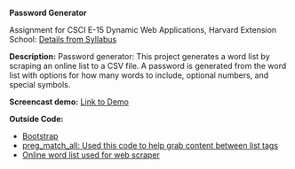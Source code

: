 **Password Generator**

Assignment for CSCI E-15 Dynamic Web Applications, Harvard Extension School: [Details from Syllabus](https://github.com/susanBuck/dwa15-archive/blob/master/2016-Spring/site/05_Projects/06_P2.md)

**Description:**
Password generator: 
This project generates a word list by scraping an online list to a CSV file. A password is generated from the word list with options for how many words to include, optional numbers, and special symbols.

**Screencast demo:** [Link to Demo](http://screencast.com/t/MDtkLWXrr)

**Outside Code:**

* [Bootstrap](http://getbootstrap.com/)
* [preg_match_all: Used this code to help grab content between list tags](http://stackoverflow.com/questions/1586779/preg-match-text-in-php-between-html-tags)
* [Online word list used for web scraper](http://www.paulnoll.com/Books/Clear-English/)
